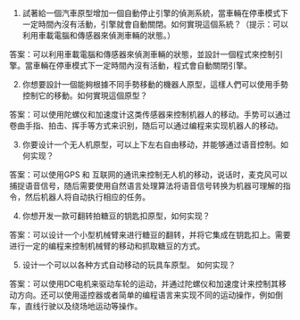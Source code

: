 

1. 試著給一個汽車原型增加一個自動停止引擎的偵測系統，當車輛在停車模式下一定時間內沒有活動，引擎就會自動關閉。如何實現這個系統？（提示：可以利用車載電腦和傳感器來偵測車輛的狀態。）

答案：可以利用車載電腦和傳感器來偵測車輛的狀態，並設計一個程式來控制引擎。當車輛在停車模式下一定時間內沒有活動，程式會自動關閉引擎。

2. 你想要設計一個能夠根據不同手勢移動的機器人原型，這樣人們可以使用手勢控制它的移動。如何實現這個原型？

答案：可以使用陀螺仪和加速度计这类传感器来控制机器人的移动。手势可以通过卷曲手指、拍击、挥手等方式来识别，随后可以通过编程来实现机器人的移动。

3. 你要设计一个无人机原型，可以上下左右自由移动，并能够通过语音控制。如何实现？

答案：可以使用GPS 和 互联网的通讯来控制无人机的移动，说话时，麦克风可以捕捉语音信号，随后需要使用自然语言处理算法将语音信号转换为机器可理解的指令，然后机器人将自动执行相应的任务。

4. 你想开发一款可翻转拍糖豆的钥匙扣原型，如何实现？

答案：可以设计一个小型机械臂来进行糖豆的翻转，并将它集成在钥匙扣上。需要进行一定的编程来控制机械臂的移动和抓取糖豆的方式。

5. 设计一个可以以各种方式自动移动的玩具车原型。 如何实现？

答案：可以使用DC电机来驱动车轮的运动，并通过陀螺仪和加速度计来控制其移动方向。还可以使用遥控器或者简单的编程语言来实现不同的运动操作，例如倒车，直线行驶以及绕场地运动等操作。